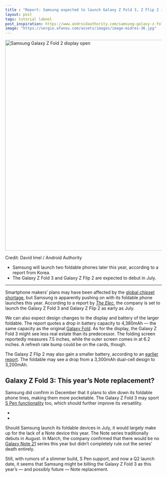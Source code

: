 ```yaml
---
title : "Report: Samsung expected to launch Galaxy Z Fold 3, Z Flip 2 in July"
layout: post
tags: tutorial labnol
post_inspiration: https://www.androidauthority.com/samsung-galaxy-z-fold-3-launch-date-1216922/
image: "https://sergio.afanou.com/assets/images/image-midres-36.jpg"
---
```


<p><html><body><img class="size-large wp-image-1153837 noname aa-img" title="Samsung Galaxy Z Fold 2 display open" src="https://cdn57.androidauthority.net/wp-content/uploads/2020/09/Samsung-Galaxy-Z-Fold-2-display-open-1200x675.jpg" alt="Samsung Galaxy Z Fold 2 display open" width="1200" height="675" data-attachment-id="1153837" srcset="https://cdn57.androidauthority.net/wp-content/uploads/2020/09/Samsung-Galaxy-Z-Fold-2-display-open-1200x675.jpg 1200w, https://cdn57.androidauthority.net/wp-content/uploads/2020/09/Samsung-Galaxy-Z-Fold-2-display-open-300x170.jpg 300w, https://cdn57.androidauthority.net/wp-content/uploads/2020/09/Samsung-Galaxy-Z-Fold-2-display-open-768x432.jpg 768w, https://cdn57.androidauthority.net/wp-content/uploads/2020/09/Samsung-Galaxy-Z-Fold-2-display-open-16x9.jpg 16w, https://cdn57.androidauthority.net/wp-content/uploads/2020/09/Samsung-Galaxy-Z-Fold-2-display-open-32x18.jpg 32w, https://cdn57.androidauthority.net/wp-content/uploads/2020/09/Samsung-Galaxy-Z-Fold-2-display-open-28x16.jpg 28w, https://cdn57.androidauthority.net/wp-content/uploads/2020/09/Samsung-Galaxy-Z-Fold-2-display-open-56x32.jpg 56w, https://cdn57.androidauthority.net/wp-content/uploads/2020/09/Samsung-Galaxy-Z-Fold-2-display-open-64x36.jpg 64w, https://cdn57.androidauthority.net/wp-content/uploads/2020/09/Samsung-Galaxy-Z-Fold-2-display-open-712x400.jpg 712w, https://cdn57.androidauthority.net/wp-content/uploads/2020/09/Samsung-Galaxy-Z-Fold-2-display-open-1000x563.jpg 1000w, https://cdn57.androidauthority.net/wp-content/uploads/2020/09/Samsung-Galaxy-Z-Fold-2-display-open-792x446.jpg 792w, https://cdn57.androidauthority.net/wp-content/uploads/2020/09/Samsung-Galaxy-Z-Fold-2-display-open-1280x720.jpg 1280w, https://cdn57.androidauthority.net/wp-content/uploads/2020/09/Samsung-Galaxy-Z-Fold-2-display-open-840x472.jpg 840w, https://cdn57.androidauthority.net/wp-content/uploads/2020/09/Samsung-Galaxy-Z-Fold-2-display-open-1340x754.jpg 1340w, https://cdn57.androidauthority.net/wp-content/uploads/2020/09/Samsung-Galaxy-Z-Fold-2-display-open-770x433.jpg 770w, https://cdn57.androidauthority.net/wp-content/uploads/2020/09/Samsung-Galaxy-Z-Fold-2-display-open-355x200.jpg 355w, https://cdn57.androidauthority.net/wp-content/uploads/2020/09/Samsung-Galaxy-Z-Fold-2-display-open-675x380.jpg 675w, https://cdn57.androidauthority.net/wp-content/uploads/2020/09/Samsung-Galaxy-Z-Fold-2-display-open.jpg 1919w" sizes="(max-width: 1200px) 100vw, 1200px" /></p>
<div class="aa-img-source-credit">
<div class="aa-img-source-and-credit full">
<div class="aa-img-credit text-right"><span>Credit: </span>David Imel / Android Authority</div>
</div>
</div>
<div class="aa_tldr_text">
<ul>
<li>Samsung will launch two foldable phones later this year, according to a report from Korea.</li>
<li>The Galaxy Z Fold 3 and Galaxy Z Flip 2 are expected to debut in July.</li>
</ul>
</div><hr>
<p>Smartphone makers&#8217; plans may have been affected by the <a href="https://www.androidauthority.com/computer-chip-shortage-1212941/" target="_blank" rel="noopener">global chipset shortage</a>, but Samsung is apparently pushing on with its foldable phone launches this year. According to a report by <a href="http://www.thelec.net/news/articleView.html" target="_blank" rel="noopener"><em>The Elec</em></a>, the company is set to launch the Galaxy Z Fold 3 and Galaxy Z Flip 2 as early as July.</p>
<p>We can also expect design changes to the display and battery of the larger foldable. The report quotes a drop in battery capacity to 4,380mAh — the same capacity as the original <a href="https://www.androidauthority.com/samsung-galaxy-fold-review-977100/" target="_blank" rel="noopener">Galaxy Fold</a>. As for the display, the Galaxy Z Fold 3 might see less real estate than its predecessor. The folding screen reportedly measures 7.5 inches, while the outer screen comes in at 6.2 inches. A refresh rate bump could be on the cards, though.</p>
<p>The Galaxy Z Flip 2 may also gain a smaller battery, according to an <a href="https://www.androidauthority.com/samsung-galaxy-z-flip-2-battery-1215072/" target="_blank" rel="noopener">earlier report</a>. The foldable may see a drop from a 3,300mAh dual-cell design to 3,200mAh.</p>
<h2>Galaxy Z Fold 3: This year&#8217;s Note replacement?</h2>
<p>Samsung did confirm in December that it plans to slim down its foldable phone lines, making them more pocketable. The Galaxy Z Fold 3 may sport <a href="https://www.androidauthority.com/samsung-galaxy-z-fold-3-s-pen-1202864/" target="_blank" rel="noopener">S Pen functionality</a> too, which should further improve its versatility.</p>
<!-- AA poll list -->
          <ul class="aa-poll-custom">
                                        <li><a href="https://www.androidauthority.com/samsung-galaxy-z-fold-3-launch-date-1216922/?polls=true&pollid=1216947&pollchoice=1&pollvote=true" class="aa-poll-choice"></a></li>
                                          <li><a href="https://www.androidauthority.com/samsung-galaxy-z-fold-3-launch-date-1216922/?polls=true&pollid=1216947&pollchoice=2&pollvote=true" class="aa-poll-choice"></a></li>
                        </ul>
<p>Should Samsung launch its foldable devices in July, it would largely make up for the lack of a Note device this year. The Note series traditionally debuts in August. In March, the company confirmed that there would be no <a href="https://www.androidauthority.com/samsung-galaxy-note-2022-1209176/" target="_blank" rel="noopener">Galaxy Note 21</a> series this year but didn&#8217;t completely rule out the series&#8217; death entirely.</p>
<p>Still, with rumors of a slimmer build, S Pen support, and now a Q2 launch date, it seems that Samsung might be billing the Galaxy Z Fold 3 as this year&#8217;s — and possibly future — Note replacement.</p>
</body></html></p>
